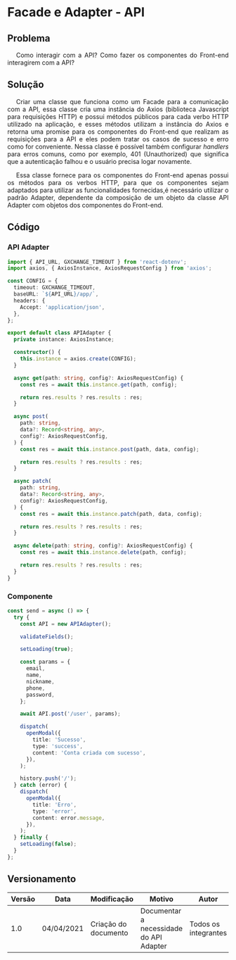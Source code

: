 # Facade e Adapter - API

## Problema

<p style="text-indent: 20px; text-align: justify">
Como interagir com a API? Como fazer os componentes do Front-end interagirem com a API?
</p>

## Solução

<p style="text-indent: 20px; text-align: justify">
Criar uma classe que funciona como um Facade para a comunicação com a API, essa classe cria uma instância do Axios (biblioteca Javascript para requisições HTTP) e possui métodos públicos para cada verbo HTTP utilizado na aplicação, e esses métodos utilizam a instância do Axios e retorna uma promise para os componentes do Front-end que realizam as requisições para a API e eles podem tratar os casos de sucesso e erro como for conveniente. Nessa classe é possível também configurar <em>handlers</em> para erros comuns, como por exemplo, 401 (Unauthorized) que significa que a autenticação falhou e o usuário precisa logar novamente.
</p>

<p style="text-indent: 20px; text-align: justify">
Essa classe fornece para os componentes do Front-end apenas possui os métodos para os verbos HTTP, para que os componentes sejam adaptados para utilizar as funcionalidades fornecidas,é necessário utilizar o padrão Adapter, dependente da composição de um objeto da classe API Adapter com objetos dos componentes do Front-end.
</p>

## Código

### API Adapter

``` typescript
import { API_URL, GXCHANGE_TIMEOUT } from 'react-dotenv';
import axios, { AxiosInstance, AxiosRequestConfig } from 'axios';

const CONFIG = {
  timeout: GXCHANGE_TIMEOUT,
  baseURL: `${API_URL}/app/`,
  headers: {
    Accept: 'application/json',
  },
};

export default class APIAdapter {
  private instance: AxiosInstance;

  constructor() {
    this.instance = axios.create(CONFIG);
  }

  async get(path: string, config?: AxiosRequestConfig) {
    const res = await this.instance.get(path, config);

    return res.results ? res.results : res;
  }

  async post(
    path: string,
    data?: Record<string, any>,
    config?: AxiosRequestConfig,
  ) {
    const res = await this.instance.post(path, data, config);

    return res.results ? res.results : res;
  }

  async patch(
    path: string,
    data?: Record<string, any>,
    config?: AxiosRequestConfig,
  ) {
    const res = await this.instance.patch(path, data, config);

    return res.results ? res.results : res;
  }

  async delete(path: string, config?: AxiosRequestConfig) {
    const res = await this.instance.delete(path, config);

    return res.results ? res.results : res;
  }
}
```

### Componente

``` typescript
const send = async () => {
  try {
    const API = new APIAdapter();

    validateFields();

    setLoading(true);

    const params = {
      email,
      name,
      nickname,
      phone,
      password,
    };

    await API.post('/user', params);

    dispatch(
      openModal({
        title: 'Sucesso',
        type: 'success',
        content: 'Conta criada com sucesso',
      }),
    );

    history.push('/');
  } catch (error) {
    dispatch(
      openModal({
        title: 'Erro',
        type: 'error',
        content: error.message,
      }),
    );
  } finally {
    setLoading(false);
  }
};
```

## Versionamento

| Versão | Data       | Modificação               | Motivo | Autor         |
| ------ | ---------- | ------------------------- | ------ | ------------- |
| 1.0 | 04/04/2021 | Criação do documento | Documentar a necessidade do API Adapter | Todos os integrantes |
